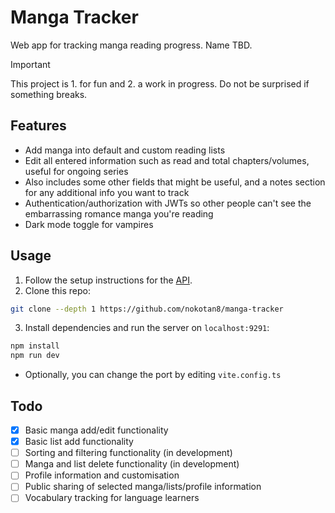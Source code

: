 # Manga Tracker

Web app for tracking manga reading progress. Name TBD.

> [!IMPORTANT]
> This project is 1. for fun and 2. a work in progress. Do not be surprised if something breaks.

## Features

- Add manga into default and custom reading lists
- Edit all entered information such as read and total chapters/volumes, useful for ongoing series
- Also includes some other fields that might be useful, and a notes section for any additional info you want to track
- Authentication/authorization with JWTs so other people can't see the embarrassing romance manga you're reading
- Dark mode toggle for vampires

## Usage

1. Follow the setup instructions for the [API](https://github.com/nokotan8/manga-tracker-api).
1. Clone this repo:

```bash
git clone --depth 1 https://github.com/nokotan8/manga-tracker
```

3. Install dependencies and run the server on `localhost:9291`:

```bash
npm install
npm run dev
```

- Optionally, you can change the port by editing `vite.config.ts`

## Todo

- [x] Basic manga add/edit functionality
- [x] Basic list add functionality
- [ ] Sorting and filtering functionality (in development)
- [ ] Manga and list delete functionality (in development)
- [ ] Profile information and customisation
- [ ] Public sharing of selected manga/lists/profile information
- [ ] Vocabulary tracking for language learners
